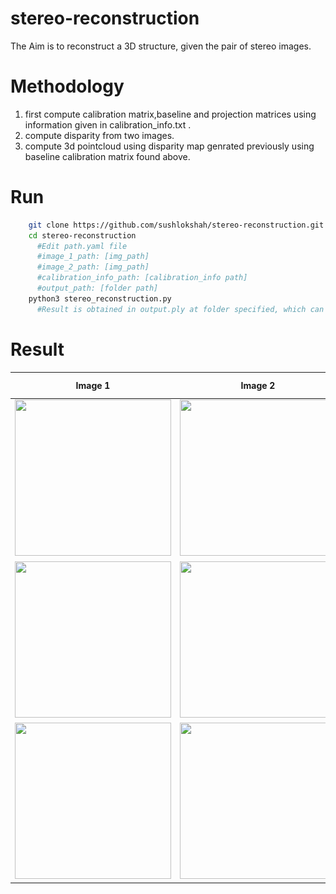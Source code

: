 # stereo-reconstruction
The Aim is to reconstruct a 3D structure, given the pair of stereo images.

# Methodology
  1. first compute calibration matrix,baseline and projection matrices using information given in calibration_info.txt .
  2. compute disparity from two images.
  3. compute 3d pointcloud using disparity map genrated previously using baseline calibration matrix found above.
# Run
```bash
    git clone https://github.com/sushlokshah/stereo-reconstruction.git
    cd stereo-reconstruction
      #Edit path.yaml file
      #image_1_path: [img_path]
      #image_2_path: [img_path]
      #calibration_info_path: [calibration_info path]
      #output_path: [folder path]
    python3 stereo_reconstruction.py
      #Result is obtained in output.ply at folder specified, which can be viewed using MeshLab, Open3D, or any other related software or library to view point clouds.
```
# Result
| Image 1| Image 2 | disparity  | 3d reconstruction |
| -------- | -------- | --- | -------- |
| <img src="https://github.com/sushlokshah/stereo-reconstruction/blob/main/bike/im0.png" width="250" height="250" />   | <img src="https://github.com/sushlokshah/stereo-reconstruction/blob/main/bike/im1.png" width="250" height="250" />      |<img src="https://github.com/sushlokshah/stereo-reconstruction/blob/main/bike/Screenshot%202021-06-22%20090220.png" width="250" height="250" />  | <img src="https://github.com/sushlokshah/stereo-reconstruction/blob/main/bike/output.png" width="250" height="250" />       |
| <img src="https://github.com/sushlokshah/stereo-reconstruction/blob/main/cycle/imb0.png" width="250" height="250" />   | <img src="https://github.com/sushlokshah/stereo-reconstruction/blob/main/cycle/imb1.png" width="250" height="250" />      |<img src="https://github.com/sushlokshah/stereo-reconstruction/blob/main/cycle/Screenshot%202021-06-22%20090548.png" width="250" height="250" />  | <img src="https://github.com/sushlokshah/stereo-reconstruction/blob/main/cycle/output.png" width="250" height="250" />       |
| <img src="https://github.com/sushlokshah/stereo-reconstruction/blob/main/umbrella/ima0.png" width="250" height="250" />   | <img src="https://github.com/sushlokshah/stereo-reconstruction/blob/main/umbrella/ima1.png" width="250" height="250" />      |<img src="https://github.com/sushlokshah/stereo-reconstruction/blob/main/umbrella/Screenshot%202021-06-22%20091041.png" width="250" height="250" />  | <img src="https://github.com/sushlokshah/stereo-reconstruction/blob/main/umbrella/Screenshot%202021-06-22%20091008.png" width="250" height="250" />       |
